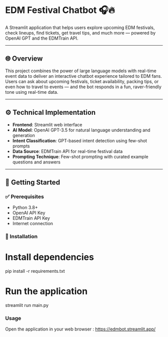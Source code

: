 # EDM Festival Chatbot 🎧🔥

A Streamlit application that helps users explore upcoming EDM festivals, check lineups, find tickets, get travel tips, and much more — powered by OpenAI GPT and the EDMTrain API.

---

## 🌐 Overview

This project combines the power of large language models with real-time event data to deliver an interactive chatbot experience tailored to EDM fans. Users can ask about upcoming festivals, ticket availability, packing tips, or even how to travel to events — and the bot responds in a fun, raver-friendly tone using real-time data.

---

## ⚙️ Technical Implementation

- **Frontend**: Streamlit web interface
- **AI Model**: OpenAI GPT-3.5 for natural language understanding and generation
- **Intent Classification**: GPT-based intent detection using few-shot prompts
- **Data Source**: EDMTrain API for real-time festival data
- **Prompting Technique**: Few-shot prompting with curated example questions and answers

---

## 🚀 Getting Started

### ✅ Prerequisites

- Python 3.8+
- OpenAI API Key
- EDMTrain API Key
- Internet connection

### 🔧 Installation

# Install dependencies
pip install -r requirements.txt

# Run the application
streamlit run main.py

### Usage 
Open the application in your web browser : https://edmbot.streamlit.app/
